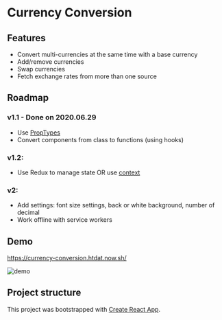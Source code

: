 # Currency Conversion

## Features

- Convert multi-currencies at the same time with a base currency
- Add/remove currencies
- Swap currencies
- Fetch exchange rates from more than one source

## Roadmap

### v1.1 - Done on 2020.06.29

- Use [PropTypes](https://reactjs.org/docs/typechecking-with-proptypes.html)
- Convert components from class to functions (using hooks)

### v1.2:

- Use Redux to manage state OR use [context](https://reactjs.org/docs/context.html)

### v2:

- Add settings: font size settings, back or white background, number of decimal
- Work offline with service workers

## Demo

https://currency-conversion.htdat.now.sh/

![demo](https://user-images.githubusercontent.com/10045087/81503775-bd6c3800-930f-11ea-8878-41ffae95bfb3.jpg)

## Project structure

This project was bootstrapped with [Create React App](https://github.com/facebook/create-react-app).
